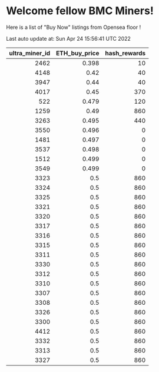 # Welcome fellow BMC Miners!
Here is a list of "Buy Now" listings from Opensea floor !


Last auto update at: Sun Apr 24 15:56:41 UTC 2022


|   ultra_miner_id |   ETH_buy_price |   hash_rewards |
|-----------------:|----------------:|---------------:|
|             2462 |           0.398 |             10 |
|             4148 |           0.42  |             40 |
|             3947 |           0.44  |             40 |
|             4017 |           0.45  |            370 |
|              522 |           0.479 |            120 |
|             1259 |           0.49  |            860 |
|             3263 |           0.495 |            440 |
|             3550 |           0.496 |              0 |
|             1481 |           0.497 |              0 |
|             3537 |           0.498 |              0 |
|             1512 |           0.499 |              0 |
|             3549 |           0.499 |              0 |
|             3323 |           0.5   |            860 |
|             3324 |           0.5   |            860 |
|             3325 |           0.5   |            860 |
|             3321 |           0.5   |            860 |
|             3320 |           0.5   |            860 |
|             3317 |           0.5   |            860 |
|             3316 |           0.5   |            860 |
|             3315 |           0.5   |            860 |
|             3311 |           0.5   |            860 |
|             3330 |           0.5   |            860 |
|             3312 |           0.5   |            860 |
|             3310 |           0.5   |            860 |
|             3307 |           0.5   |            860 |
|             3308 |           0.5   |            860 |
|             3326 |           0.5   |            860 |
|             3300 |           0.5   |            860 |
|             4412 |           0.5   |            860 |
|             3332 |           0.5   |            860 |
|             3313 |           0.5   |            860 |
|             3327 |           0.5   |            860 |